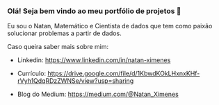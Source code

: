 ### Olá! Seja bem vindo ao meu portfólio de projetos 👋
Eu sou o Natan, Matemático e Cientista de dados que tem como paixão solucionar problemas a partir de dados.

Caso queira saber mais sobre mim: 

- Linkedin: https://www.linkedin.com/in/natan-ximenes

- Currículo: https://drive.google.com/file/d/1KbwdKOkLHxnxKHf-rVyh1QdqRDzZWNSe/view?usp=sharing

- Blog do Medium: https://medium.com/@Natan_Ximenes

<!--
**NatanXimenes/NatanXimenes** is a ✨ _special_ ✨ repository because its `README.md` (this file) appears on your GitHub profile.

Here are some ideas to get you started:

- 🔭 I’m currently working on ...
- 🌱 I’m currently learning ...
- 👯 I’m looking to collaborate on ...
- 🤔 I’m looking for help with ...
- 💬 Ask me about ...
- 📫 How to reach me: ...
- 😄 Pronouns: ...
- ⚡ Fun fact: ...
-->
